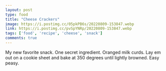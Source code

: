 ```yaml
---
layout: post
type: food
title: "Cheese Crackers"
image: https://i.postimg.cc/05pkPB6s/20220809-153847.webp
link: https://i.postimg.cc/pvSpYNRp/20220809-153847.webp
tags: ['food', 'recipe', 'cheese', 'snack']
comments: true
---
```

My new favorite snack.  One secret ingredient.  Oranged milk curds.  Lay em out on a cookie sheet and bake at 350 degrees until lightly browned.  Easy peasy.
